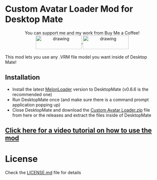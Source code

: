 # Custom Avatar Loader Mod for Desktop Mate

<div align="center">
You can support me and my work from Buy Me a Coffee!<br>
<a href="https://buymeacoffee.com/sergiomarquina">
<img src="https://i.imgur.com/l7NBjqk.png" alt="drawing" width="150" height="45" align="center">
</a>
<a href="https://discord.gg/cS5nTz82Pe">
<img src="https://images-wixmp-ed30a86b8c4ca887773594c2.wixmp.com/f/dfb00471-ff2a-408e-a085-5e722a9a0cc0/db0lvt8-6d2a5cb1-3a30-4371-8bab-c97b8a69df98.png?token=eyJ0eXAiOiJKV1QiLCJhbGciOiJIUzI1NiJ9.eyJzdWIiOiJ1cm46YXBwOjdlMGQxODg5ODIyNjQzNzNhNWYwZDQxNWVhMGQyNmUwIiwiaXNzIjoidXJuOmFwcDo3ZTBkMTg4OTgyMjY0MzczYTVmMGQ0MTVlYTBkMjZlMCIsIm9iaiI6W1t7InBhdGgiOiJcL2ZcL2RmYjAwNDcxLWZmMmEtNDA4ZS1hMDg1LTVlNzIyYTlhMGNjMFwvZGIwbHZ0OC02ZDJhNWNiMS0zYTMwLTQzNzEtOGJhYi1jOTdiOGE2OWRmOTgucG5nIn1dXSwiYXVkIjpbInVybjpzZXJ2aWNlOmZpbGUuZG93bmxvYWQiXX0.DwCBSmipmF_tFvDSx_nTIk7m5LzQ8pipxUsJMdOvwII" alt="drawing" width="150" height="45" align="center">
</a>
  <br><br>
</div>
This mod lets you use any .VRM file model you want inside of Desktop Mate!

## Installation
- Install the latest [MelonLoader](https://github.com/LavaGang/MelonLoader/releases/download/v0.6.6/MelonLoader.Installer.exe) version to DesktopMate (v0.6.6 is the recommended one)
- Run DesktopMate once (and make sure there is a command prompt application popping up)
- Close DesktopMate and download the [Custom Avatar Loader.zip](https://github.com/YusufOzmen01/desktopmate-custom-avatar-loader/releases/download/v1.0.2/Custom.Avatar.Loader.zip) file from here or the releases and extract the files inside of DesktopMate

## [Click here for a video tutorial on how to use the mod](https://youtu.be/CqjfT6QzRLM)

# License
Check the [LICENSE.md](LICENSE.md) file for details
